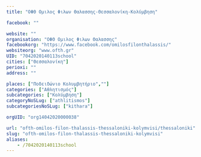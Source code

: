 ```yaml
---
title: "ΟΦΘ Ομιλος Φιλων Θαλασσης-Θεσσαλονίκη-Κολύμβηση"

facebook: ""

website: ""
organisation: "ΟΦΘ Ομιλος Φιλων Θαλασσης"
facebookorg: "https://www.facebook.com/omilosfilonthalassis/"
websiteorg: "www.ofth.gr"
UID: "7042020140113school"
cities: ["Θεσσαλονίκη"]
perioxi: ""
address: ""

places: ["Ποδειδώνιο Κολυμβητήριο",""]
categories: ["Αθλητισμός"]
subcategories: ["Κολύμβηση"]
categoryNoSLug: ["athlitismos"]
subcategoriesNoSLug: ["kithara"]

orgUID: "org14042020000038"

url: "ofth-omilos-filon-thalassis-thessaloniki-kolymvisi/thessaloniki"
slug: "ofth-omilos-filon-thalassis-thessaloniki-kolymvisi"
aliases:
    - /7042020140113school
---
```





